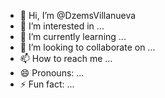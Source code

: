 - 👋 Hi, I’m @DzemsVillanueva
- 👀 I’m interested in ...
- 🌱 I’m currently learning ...
- 💞️ I’m looking to collaborate on ...
- 📫 How to reach me ...
- 😄 Pronouns: ...
- ⚡ Fun fact: ...

<!---
DzemsVillanueva/DzemsVillanueva is a ✨ special ✨ repository because its `README.md` (this file) appears on your GitHub profile.
You can click the Preview link to take a look at your changes.
--->
